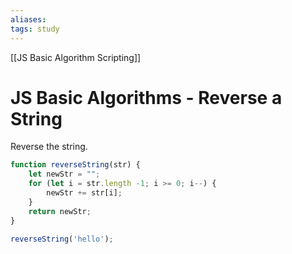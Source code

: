 ```yaml
---
aliases:
tags: study
---
```

[[JS Basic Algorithm Scripting]]
# JS Basic Algorithms - Reverse a String
Reverse the string.

```js
function reverseString(str) {
	let newStr = "";
	for (let i = str.length -1; i >= 0; i--) {
		newStr += str[i];
	}
	return newStr;
}

reverseString('hello');
```